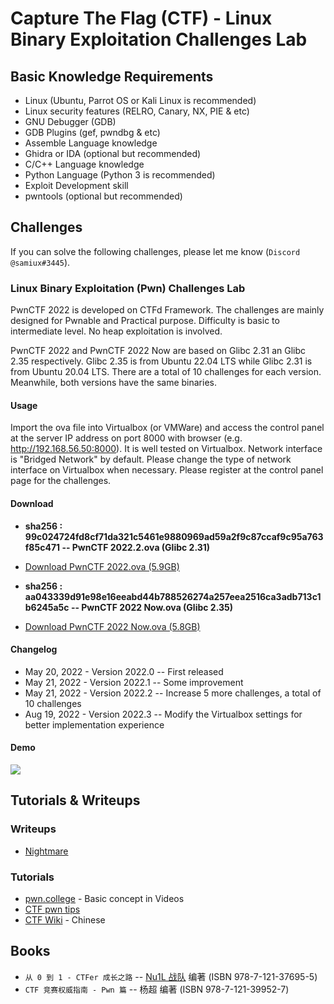 # Capture The Flag (CTF) - Linux Binary Exploitation Challenges Lab

## Basic Knowledge Requirements

- Linux  (Ubuntu, Parrot OS or Kali Linux is recommended)
- Linux security features  (RELRO, Canary, NX, PIE & etc)
- GNU Debugger (GDB)  
- GDB Plugins (gef, pwndbg & etc)  
- Assemble Language knowledge 
- Ghidra or IDA (optional but recommended)
- C/C++ Language knowledge 
- Python Language  (Python 3 is recommended)
- Exploit Development skill 
- pwntools (optional but recommended)  

## Challenges

If you can solve the following challenges, please let me know (```Discord @samiux#3445```).  

### Linux Binary Exploitation (Pwn) Challenges Lab

PwnCTF 2022 is developed on CTFd Framework.  The challenges are mainly designed for Pwnable and Practical purpose.  Difficulty is basic to intermediate level.  No heap exploitation is involved.

PwnCTF 2022 and PwnCTF 2022 Now are based on Glibc 2.31 an Glibc 2.35 respectively.  Glibc 2.35 is from Ubuntu 22.04 LTS while Glibc 2.31 is from Ubuntu 20.04 LTS.  There are a total of 10 challenges for each version.  Meanwhile, both versions have the same binaries.

#### Usage

Import the ova file into Virtualbox (or VMWare) and access the control panel at the server IP address on port 8000 with browser (e.g. http://192.168.56.50:8000).  It is well tested on Virtualbox.  Network interface is "Bridged Network" by default.  Please change the type of network interface on Virtualbox when necessary.   Please register at the control panel page for the challenges.   

#### Download

- __sha256 : 99c024724fd8cf71da321c5461e9880969ad59a2f9c87ccaf9c95a763f85c471 -- PwnCTF 2022.2.ova (Glibc 2.31)__  

- [Download PwnCTF 2022.ova (5.9GB)](https://drive.google.com/file/d/1XgQ3PAbL4im6vJUMbfiMisXsov_gew_L/view?usp=sharing)  

- __sha256 : aa043339d91e98e16eeabd44b788526274a257eea2516ca3adb713c1b6245a5c -- PwnCTF 2022 Now.ova (Glibc 2.35)__  

- [Download PwnCTF 2022 Now.ova (5.8GB)](https://drive.google.com/file/d/13qwOhI_6jV4FNnJeoAO0_K5CdZp_qp2J/view?usp=sharing)  

#### Changelog

- May 20, 2022 - Version 2022.0 -- First released  
- May 21, 2022 - Version 2022.1 -- Some improvement  
- May 21, 2022 - Version 2022.2 -- Increase 5 more challenges, a total of 10 challenges  
- Aug 19, 2022 - Version 2022.3 -- Modify the Virtualbox settings for better implementation experience  

#### Demo

[![](https://img.youtube.com/vi/dpziHIbRYXM/0.jpg)](https://youtu.be/dpziHIbRYXM "PwnCTF 2022 Now Demo")  

## Tutorials & Writeups

### Writeups  
- [Nightmare](https://guyinatuxedo.github.io/)  

### Tutorials  
- [pwn.college](https://pwn.college/)  - Basic concept in Videos   
- [CTF pwn tips](https://github.com/Naetw/CTF-pwn-tips)  
- [CTF Wiki](https://ctf-wiki.org/)  - Chinese  

## Books

- ```从 0 到 1 - CTFer 成长之路``` -- [Nu1L 战队]( https://www.nu1l.com/#/) 编著  (ISBN 978-7-121-37695-5)  
- ```CTF 竞赛权威指南 - Pwn 篇``` -- 杨超 编著  (ISBN 978-7-121-39952-7)  
